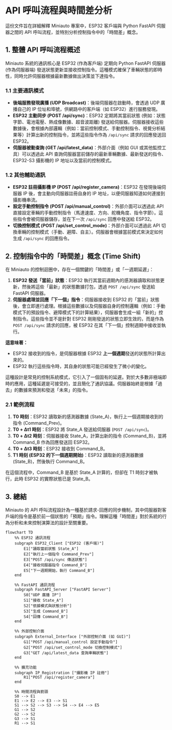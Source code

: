 # API 呼叫流程與時間差分析

這份文件旨在詳細解釋 Miniauto 專案中，ESP32 客戶端與 Python FastAPI 伺服器之間的 API 呼叫流程，並特別分析控制指令中的「時間差」概念。

## 1. 整體 API 呼叫流程概述

Miniauto 系統的通訊核心是 ESP32 (作為客戶端) 定期向 Python FastAPI 伺服器 (作為伺服器端) 發送狀態更新並接收控制指令。這種模式確保了車輛狀態的即時性，同時允許伺服器根據最新數據做出決策並下達指令。

### 1.1 主要通訊模式

*   **後端服務發現廣播 (UDP Broadcast)**：後端伺服器在啟動時，會透過 UDP 廣播自己的 IP 位址和埠號，供網路中的客戶端（如 ESP32）進行服務發現。
*   **ESP32 主動同步 (POST /api/sync)**：ESP32 定期將其當前狀態 (例如：狀態字節、電池電壓、熱成像數據、超音波距離) 發送給伺服器。伺服器接收這些數據後，會根據內部邏輯（例如：當前控制模式、手動控制指令、視覺分析結果等）計算出新的控制指令，並將這些指令作為 `/api/sync` 請求的回應發送回 ESP32。
*   **伺服器被動查詢 (GET /api/latest_data)**：外部介面（例如 GUI 或其他監控工具）可以透過此 API 查詢伺服器當前儲存的最新車輛數據、最新發送的指令、ESP32-S3 攝影機的 IP 地址以及當前的控制模式。

### 1.2 其他輔助通訊

*   **ESP32 註冊攝影機 IP (POST /api/register_camera)**：ESP32 在發現後端伺服器 IP 後，會主動向伺服器註冊自身的 IP 地址，以便伺服器知道如何連接到攝影機串流。
*   **設定手動控制指令 (POST /api/manual_control)**：外部介面可以透過此 API 直接設定車輛的手動控制指令（馬達速度、方向、舵機角度、指令字節）。這些指令會被伺服器儲存，並在下一次 `/api/sync` 回應中發送給 ESP32。
*   **切換控制模式 (POST /api/set_control_mode)**：外部介面可以透過此 API 切換車輛的控制模式（手動、避障、自主）。伺服器會根據當前模式來決定如何生成 `/api/sync` 的回應指令。

## 2. 控制指令中的「時間差」概念 (Time Shift)

在 Miniauto 的控制迴圈中，存在一個關鍵的「時間差」或「一週期延遲」：

1.  **ESP32 發送「當前」狀態**：ESP32 執行其當前週期內的感測器讀取和狀態更新，然後將這些「最新」的狀態數據打包，透過 `POST /api/sync` 發送給 FastAPI 伺服器。
2.  **伺服器處理並回應「下一個」指令**：伺服器接收到 ESP32 的「當前」狀態後，會立即進行處理。根據這些數據以及伺服器自身的控制邏輯（例如：手動模式下的預設指令、避障模式下的計算結果），伺服器會生成一組「新的」控制指令。這些指令並不是針對 ESP32 剛剛發送的狀態立即生效的，而是作為 `POST /api/sync` 請求的回應，被 ESP32 在其「下一個」控制週期中接收並執行。

**這意味著：**

*   ESP32 接收到的指令，是伺服器根據 ESP32 **上一個週期**發送的狀態所計算出來的。
*   ESP32 執行這些指令時，其自身的狀態可能已經發生了微小的變化。

這種設計是常見的控制系統模式，它引入了一個固有的延遲。對於大多數非極端即時的應用，這種延遲是可接受的，並且簡化了通訊協議。伺服器始終是根據「過去」的數據來預測和發送「未來」的指令。

### 2.1 範例流程

1.  **T0 時刻**：ESP32 讀取新的感測器數據 (State_A)，執行上一個週期接收到的指令 (Command_Prev)。
2.  **T0 + Δt1 時刻**：ESP32 將 State_A 發送給伺服器 (`POST /api/sync`)。
3.  **T0 + Δt2 時刻**：伺服器接收 State_A，計算出新的指令 (Command_B)，並將 Command_B 作為回應發送回 ESP32。
4.  **T0 + Δt3 時刻**：ESP32 接收到 Command_B。
5.  **T1 時刻 (ESP32 的下一個週期開始)**：ESP32 讀取新的感測器數據 (State_B)，然後執行 Command_B。

在這個流程中，Command_B 是基於 State_A 計算的，但卻在 T1 時刻才被執行，此時 ESP32 的實際狀態已是 State_B。

## 3. 總結

Miniauto 的 API 呼叫流程設計為一種基於請求-回應的同步機制，其中伺服器對客戶端的指令是基於前一個狀態的「預期」指令。理解這種「時間差」對於系統的行為分析和未來控制演算法的設計至關重要。

```mermaid
flowchart TD
    %% ESP32 通訊流程
    subgraph ESP32_Client ["ESP32 (客戶端)"]
        E1["讀取當前狀態 State_A"]
        E2["執行上一個指令 Command_Prev"]
        E3["POST /api/sync 傳送狀態"]
        E4["接收伺服器指令 Command_B"]
        E5["下一週期開始，執行 Command_B"]
    end

    %% FastAPI 通訊流程
    subgraph FastAPI_Server ["FastAPI Server"]
        S0["UDP 廣播 IP"]
        S1["接收 State_A"]
        S2["依據模式與狀態分析"]
        S3["生成 Command_B"]
        S4["回傳 Command_B"]
    end

    %% 外部控制介面
    subgraph External_Interface ["外部控制介面 (如 GUI)"]
        G1["POST /api/manual_control 設定手動指令"]
        G2["POST /api/set_control_mode 切換控制模式"]
        G3["GET /api/latest_data 查詢車輛狀態"]
    end

    %% 擴充功能
    subgraph IP_Registration ["攝影機 IP 註冊"]
        R1["POST /api/register_camera"]
    end

    %% 時間流程與箭頭
    S0 --> E1
    E1 --> E2 --> E3 --> S1
    S1 --> S2 --> S3 --> S4 --> E4 --> E5
    G1 --> S2
    G2 --> S2
    G3 --> S1
    R1 --> S1
```